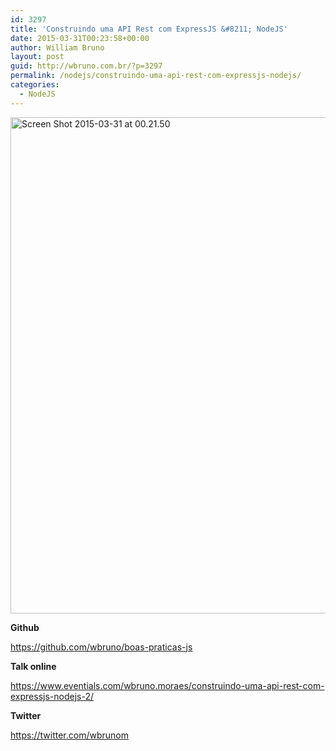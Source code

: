 ```yaml
---
id: 3297
title: 'Construindo uma API Rest com ExpressJS &#8211; NodeJS'
date: 2015-03-31T00:23:58+00:00
author: William Bruno
layout: post
guid: http://wbruno.com.br/?p=3297
permalink: /nodejs/construindo-uma-api-rest-com-expressjs-nodejs/
categories:
  - NodeJS
---
```

<img src="http://wbruno.com.br/wp-content/uploads/2015/03/Screen-Shot-2015-03-31-at-00.21.50.png" alt="Screen Shot 2015-03-31 at 00.21.50" width="1894" height="794" class="aligncenter size-full wp-image-3300" />

**Github**
  
<https://github.com/wbruno/boas-praticas-js>

**Talk online**
  
<https://www.eventials.com/wbruno.moraes/construindo-uma-api-rest-com-expressjs-nodejs-2/>

**Twitter**
  
<https://twitter.com/wbrunom>